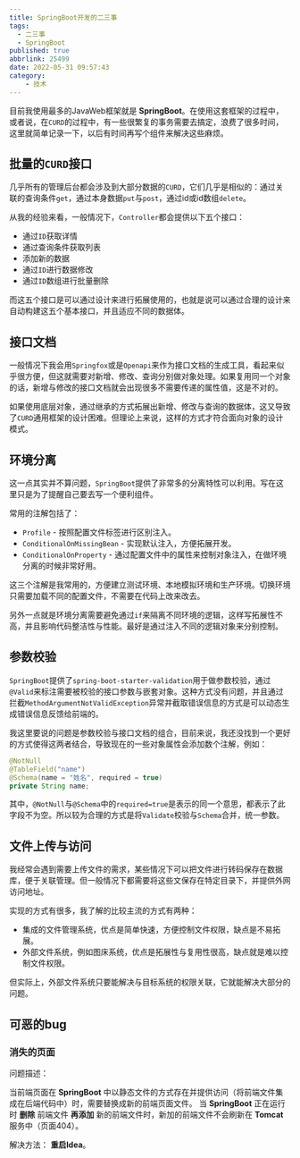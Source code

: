```yaml
---
title: SpringBoot开发的二三事
tags:
  - 二三事
  - SpringBoot
published: true
abbrlink: 25499
date: 2022-05-31 09:57:43
category:
	- 技术
---
```

目前我使用最多的JavaWeb框架就是 __SpringBoot__。在使用这套框架的过程中，或者说，在`CURD`的过程中，有一些很繁复的事务需要去搞定，浪费了很多时间，这里就简单记录一下，以后有时间再写个组件来解决这些麻烦。

## 批量的`CURD`接口

几乎所有的管理后台都会涉及到大部分数据的`CURD`，它们几乎是相似的：通过关联的查询条件`get`，通过本身数据`put`与`post`，通过id或id数组`delete`。

从我的经验来看，一般情况下，`Controller`都会提供以下五个接口：

- 通过`ID`获取详情
- 通过查询条件获取列表
- 添加新的数据
- 通过`ID`进行数据修改
- 通过`ID`数组进行批量删除

而这五个接口是可以通过设计来进行拓展使用的，也就是说可以通过合理的设计来自动构建这五个基本接口，并且适应不同的数据体。

## 接口文档

一般情况下我会用`Springfox`或是`Openapi`来作为接口文档的生成工具，看起来似乎很方便，但这就需要对新增、修改、查询分别做对象处理。如果复用同一个对象的话，新增与修改的接口文档就会出现很多不需要传递的属性值，这是不对的。
   
如果使用底层对象，通过继承的方式拓展出新增、修改与查询的数据体，这又导致了`CURD`通用框架的设计困难。但理论上来说，这样的方式才符合面向对象的设计模式。

## 环境分离

这一点其实并不算问题，`SpringBoot`提供了非常多的分离特性可以利用。写在这里只是为了提醒自己要去写一个便利组件。

常用的注解包括了：

- `Profile` - 按照配置文件标签进行区别注入。
- `ConditionalOnMissingBean` - 实现默认注入，方便拓展开发。
- `ConditionalOnProperty` - 通过配置文件中的属性来控制对象注入，在做环境分离的时候非常好用。

这三个注解是我常用的，方便建立测试环境、本地模拟环境和生产环境。切换环境只需要加载不同的配置文件，不需要在代码上改来改去。

另外一点就是环境分离需要避免通过`if`来隔离不同环境的逻辑，这样写拓展性不高，并且影响代码整洁性与性能。最好是通过注入不同的逻辑对象来分别控制。

## 参数校验

`SpringBoot`提供了`spring-boot-starter-validation`用于做参数校验，通过`@Valid`来标注需要被校验的接口参数与嵌套对象。这种方式没有问题，并且通过拦截`MethodArgumentNotValidException`异常并截取错误信息的方式是可以动态生成错误信息反馈给前端的。

我这里要说的问题是参数校验与接口文档的组合，目前来说，我还没找到一个更好的方式使得这两者结合，导致现在的一些对象属性会添加数个注解，例如：

```java
@NotNull
@TableField("name")
@Schema(name = "姓名", required = true)
private String name;
```

其中，`@NotNull`与`@Schema`中的`required=true`是表示的同一个意思，都表示了此字段不为空。所以较为合理的方式是将`Validate`校验与`Schema`合并，统一参数。

## 文件上传与访问

我经常会遇到需要上传文件的需求，某些情况下可以把文件进行转码保存在数据库，便于关联管理。但一般情况下都需要将这些文保存在特定目录下，并提供外网访问地址。

实现的方式有很多，我了解的比较主流的方式有两种：

- 集成的文件管理系统，优点是简单快速，方便控制文件权限，缺点是不易拓展。
- 外部文件系统，例如图床系统，优点是拓展性与复用性很高，缺点就是难以控制文件权限。

但实际上，外部文件系统只要能解决与目标系统的权限关联，它就能解决大部分的问题。

## 可恶的bug

### 消失的页面

问题描述：

当前端页面在 __SpringBoot__ 中以静态文件的方式存在并提供访问（将前端文件集成在后端代码中）时，需要替换成新的前端页面文件。
当 __SpringBoot__ 正在运行时 __删除__ 前端文件 __再添加__ 新的前端文件时，新加的前端文件不会刷新在 __Tomcat__ 服务中（页面404）。

解决方法： __重启Idea__。